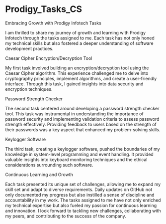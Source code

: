 # Prodigy_Tasks_CS

Embracing Growth with Prodigy Infotech Tasks

I am thrilled to share my journey of growth and learning with Prodigy Infotech through the tasks assigned to me. Each task has not only honed my technical skills but also fostered a deeper understanding of software development practices.

Caesar Cipher Encryption/Decryption Tool

My first task involved building an encryption/decryption tool using the Caesar Cipher algorithm. This experience challenged me to delve into cryptography principles, implement algorithms, and create a user-friendly interface. Through this task, I gained insights into data security and encryption techniques.

Password Strength Checker

The second task centered around developing a password strength checker tool. This task was instrumental in understanding the importance of password security and implementing validation criteria to assess password strength effectively. Providing feedback to users based on the strength of their passwords was a key aspect that enhanced my problem-solving skills.

Keylogger Software

The third task, creating a keylogger software, pushed the boundaries of my knowledge in system-level programming and event handling. It provided valuable insights into keyboard monitoring techniques and the ethical considerations surrounding such software.

Continuous Learning and Growth

Each task presented its unique set of challenges, allowing me to expand my skill set and adapt to diverse requirements. Daily updates on GitHub not only documented my progress but also instilled a sense of discipline and accountability in my work. The tasks assigned to me have not only enriched my technical expertise but also fueled my passion for continuous learning and innovation. I look forward to tackling new challenges, collaborating with my peers, and contributing to the success of the company.
